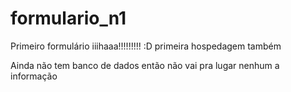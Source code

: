 # formulario_n1
Primeiro formulário iiihaaa!!!!!!!!! :D primeira hospedagem também

Ainda não tem banco de dados então não vai pra lugar nenhum a informação

